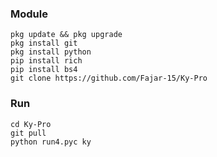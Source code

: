 
### Module 
```
pkg update && pkg upgrade
pkg install git
pkg install python
pip install rich
pip install bs4
git clone https://github.com/Fajar-15/Ky-Pro
```
### Run 
```
cd Ky-Pro
git pull
python run4.pyc ky
```
